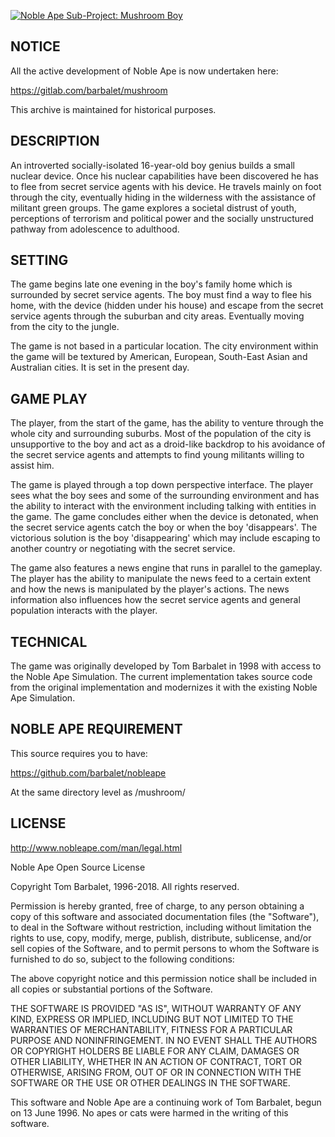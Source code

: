 [![Noble Ape Sub-Project: Mushroom Boy](http://i.ytimg.com/vi/kVmrPhInpEU/hqdefault.jpg)](//www.youtube.com/watch?v=kVmrPhInpEU "Noble Ape Sub-Project: Mushroom Boy")

## NOTICE

All the active development of Noble Ape is now undertaken here:

https://gitlab.com/barbalet/mushroom

This archive is maintained for historical purposes.

## DESCRIPTION

An introverted socially-isolated 16-year-old boy genius builds a small nuclear device. Once his nuclear capabilities have been discovered he has to flee from secret service agents with his device. He travels mainly on foot through the city, eventually hiding in the wilderness with the assistance of militant green groups. The game explores a societal distrust of youth, perceptions of terrorism and political power and the socially unstructured pathway from adolescence to adulthood.

## SETTING

The game begins late one evening in the boy's family home which is surrounded by secret service agents. The boy must find a way to flee his home, with the device (hidden under his house) and escape from the secret service agents through the suburban and city areas. Eventually moving from the city to the jungle.

The game is not based in a particular location. The city environment within the game will be textured by American, European, South-East Asian and Australian cities. It is set in the present day.

## GAME PLAY

The player, from the start of the game, has the ability to venture through the whole city and surrounding suburbs. Most of the population of the city is unsupportive to the boy and act as a droid-like backdrop to his avoidance of the secret service agents and attempts to find young militants willing to assist him.

The game is played through a top down perspective interface. The player sees what the boy sees and some of the surrounding environment and has the ability to interact with the environment including talking with entities in the game. The game concludes either when the device is detonated, when the secret service agents catch the boy or when the boy 'disappears'. The victorious solution is the boy 'disappearing' which may include escaping to another country or negotiating with the secret service.

The game also features a news engine that runs in parallel to the gameplay. The player has the ability to manipulate the news feed to a certain extent and how the news is manipulated by the player's actions. The news information also influences how the secret service agents and general population interacts with the player.

## TECHNICAL

The game was originally developed by Tom Barbalet in 1998 with access to the Noble Ape Simulation. The current implementation takes source code from the original implementation and modernizes it with the existing Noble Ape Simulation.

## NOBLE APE REQUIREMENT

This source requires you to have:

https://github.com/barbalet/nobleape

At the same directory level as /mushroom/

## LICENSE

http://www.nobleape.com/man/legal.html

Noble Ape Open Source License

Copyright Tom Barbalet, 1996-2018. All rights reserved.

Permission is hereby granted, free of charge, to any person obtaining a copy of this software and associated documentation files (the "Software"), to deal in the Software without restriction, including without limitation the rights to use, copy, modify, merge, publish, distribute, sublicense, and/or sell copies of the Software, and to permit persons to whom the Software is furnished to do so, subject to the following conditions:

The above copyright notice and this permission notice shall be included in all copies or substantial portions of the Software.

THE SOFTWARE IS PROVIDED "AS IS", WITHOUT WARRANTY OF ANY KIND, EXPRESS OR IMPLIED, INCLUDING BUT NOT LIMITED TO THE WARRANTIES OF MERCHANTABILITY, FITNESS FOR A PARTICULAR PURPOSE AND NONINFRINGEMENT. IN NO EVENT SHALL THE AUTHORS OR COPYRIGHT HOLDERS BE LIABLE FOR ANY CLAIM, DAMAGES OR OTHER LIABILITY, WHETHER IN AN ACTION OF CONTRACT, TORT OR OTHERWISE, ARISING FROM, OUT OF OR IN CONNECTION WITH THE SOFTWARE OR THE USE OR OTHER DEALINGS IN THE SOFTWARE.

This software and Noble Ape are a continuing work of Tom Barbalet, begun on 13 June 1996. No apes or cats were harmed in the writing of this software.

